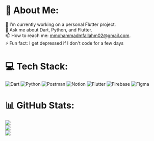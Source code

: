 # 💫 About Me:
🔭 I’m currently working on a personal Flutter project.<br>💬 Ask me about Dart, Python, and Flutter.<br>📫 How to reach me: mmohammadmfallahm02@gmail.com.<br>⚡ Fun fact: I get depressed if I don't code for a few days


# 💻 Tech Stack:
![Dart](https://img.shields.io/badge/dart-%230175C2.svg?style=for-the-badge&logo=dart&logoColor=white) ![Python](https://img.shields.io/badge/python-3670A0?style=for-the-badge&logo=python&logoColor=ffdd54) ![Postman](https://img.shields.io/badge/Postman-FF6C37?style=for-the-badge&logo=postman&logoColor=white) ![Notion](https://img.shields.io/badge/Notion-%23000000.svg?style=for-the-badge&logo=notion&logoColor=white) ![Flutter](https://img.shields.io/badge/Flutter-%2302569B.svg?style=for-the-badge&logo=Flutter&logoColor=white) ![Firebase](https://img.shields.io/badge/firebase-%23039BE5.svg?style=for-the-badge&logo=firebase) 	![Figma](https://img.shields.io/badge/figma-%23F24E1E.svg?style=for-the-badge&logo=figma&logoColor=white)
# 📊 GitHub Stats:
![](https://github-readme-stats.vercel.app/api?username=mmohammadmfallahm02&theme=vue-dark&hide_border=true&include_all_commits=false&count_private=false)<br/>
![](https://github-readme-streak-stats.herokuapp.com/?user=mmohammadmfallahm02&theme=vue-dark&hide_border=true)<br/>
![](https://github-readme-stats.vercel.app/api/top-langs/?username=mmohammadmfallahm02&theme=vue-dark&hide_border=true&include_all_commits=false&count_private=false&layout=compact)

<!-- Proudly created with GPRM ( https://gprm.itsvg.in ) -->
